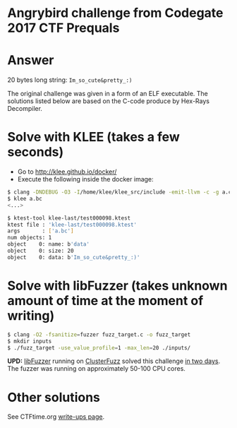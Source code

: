 # Angrybird challenge from Codegate 2017 CTF Prequals

# Answer

20 bytes long string: `Im_so_cute&pretty_:)`

The original challenge was given in a form of an ELF executable. The solutions
listed below are based on the C-code produce by Hex-Rays Decompiler.

# Solve with KLEE (takes a few seconds)

* Go to http://klee.github.io/docker/
* Execute the following inside the docker image:

```bash
$ clang -DNDEBUG -O3 -I/home/klee/klee_src/include -emit-llvm -c -g a.c -o a.bc
$ klee a.bc
<...>

$ ktest-tool klee-last/test000098.ktest
ktest file : 'klee-last/test000098.ktest'
args       : ['a.bc']
num objects: 1
object    0: name: b'data'
object    0: size: 20
object    0: data: b'Im_so_cute&pretty_:)'
```

# Solve with libFuzzer (takes unknown amount of time at the moment of writing)

```bash
$ clang -O2 -fsanitize=fuzzer fuzz_target.c -o fuzz_target
$ mkdir inputs
$ ./fuzz_target -use_value_profile=1 -max_len=20 ./inputs/
```

**UPD:** [libFuzzer] running on [ClusterFuzz] solved this challenge [in two days].
The fuzzer was running on approximately 50-100 CPU cores.

[libFuzzer]: https://llvm.org/docs/LibFuzzer.html
[ClusterFuzz]: https://github.com/google/clusterfuzz
[in two days]: https://github.com/google/sanitizers/issues/964#issuecomment-395425873

# Other solutions

See CTFtime.org [write-ups page](https://ctftime.org/task/3375).
